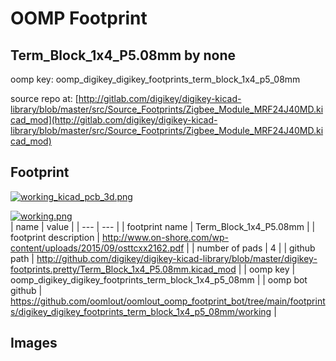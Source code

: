 # OOMP Footprint  
## Term_Block_1x4_P5.08mm  by none  
  
oomp key: oomp_digikey_digikey_footprints_term_block_1x4_p5_08mm  
  
source repo at: [http://gitlab.com/digikey/digikey-kicad-library/blob/master/src/Source_Footprints/Zigbee_Module_MRF24J40MD.kicad_mod](http://gitlab.com/digikey/digikey-kicad-library/blob/master/src/Source_Footprints/Zigbee_Module_MRF24J40MD.kicad_mod)  
## Footprint  
  
[![working_kicad_pcb_3d.png](working_kicad_pcb_3d_600.png)](working_kicad_pcb_3d.png)  
  
[![working.png](working_600.png)](working.png)  
| name | value | 
| --- | --- | 
| footprint name | Term_Block_1x4_P5.08mm | 
| footprint description | http://www.on-shore.com/wp-content/uploads/2015/09/osttcxx2162.pdf | 
| number of pads | 4 | 
| github path | http://github.com/digikey/digikey-kicad-library/blob/master/digikey-footprints.pretty/Term_Block_1x4_P5.08mm.kicad_mod | 
| oomp key | oomp_digikey_digikey_footprints_term_block_1x4_p5_08mm | 
| oomp bot github | https://github.com/oomlout/oomlout_oomp_footprint_bot/tree/main/footprints/digikey_digikey_footprints_term_block_1x4_p5_08mm/working | 
## Images  
